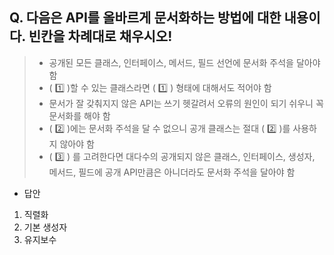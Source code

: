 ## Q. 다음은 API를 올바르게 문서화하는 방법에 대한 내용이다. 빈칸을 차례대로 채우시오!

> - 공개된 모든 클래스, 인터페이스, 메서드, 필드 선언에 문서화 주석을 달아야 함
> - ( 1️⃣ )할 수 있는 클래스라면 ( 1️⃣ ) 형태에 대해서도 적어야 함
> - 문서가 잘 갖춰지지 않은 API는 쓰기 헷갈려서 오류의 원인이 되기 쉬우니 꼭 문서화를 해야 함
> - ( 2️⃣ )에는 문서화 주석을 달 수 없으니 공개 클래스는 절대 ( 2️⃣ )를 사용하지 않아야 함
> -  ( 3️⃣ ) 를 고려한다면 대다수의 공개되지 않은 클래스, 인터페이스, 생성자, 메서드, 필드에 공개 API만큼은 아니더라도 문서화 주석을 달아야 함

- 답안
1. 직렬화
2. 기본 생성자
3. 유지보수